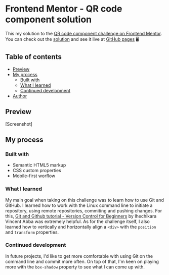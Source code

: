 # Frontend Mentor - QR code component solution

This my solution to the [QR code component challenge on Frontend Mentor](https://www.frontendmentor.io/challenges/qr-code-component-iux_sIO_H). You can check out the [solution](https://www.frontendmentor.io/solutions/qr-code-component-vanilla-css-pEAZVTCQdU) and see it live at [GitHub pages](https://plarriera.github.io/qr-code-component/) 🖥️

## Table of contents

- [Preview](#preview)
- [My process](#my-process)
  - [Built with](#built-with)
  - [What I learned](#what-i-learned)
  - [Continued development](#continued-development)
- [Author](#author)

## Preview

[Screenshot]

## My process

### Built with

- Semantic HTML5 markup
- CSS custom properties
- Mobile-first worflow

### What I learned

My main goal when taking on this challenge was to learn how to use Git and GitHub. I learned how to work with the Linux command line to initiate a repository, using remote repositories, commiting and pushing changes. For this, [Git and Github tutorial - Version Control for Beginners](https://www.freecodecamp.org/news/git-and-github-for-beginners/) by Ihechikara Vincent Abba was extremely helpful. As for the challenge itself, I also learned how to vertically and horizontally align a `<div>` with the `position` and `transform` properties.

### Continued development

 In future projects, I'd like to get more comfortable with using Git on the command line and commit more often. On top of that, I'm keen on playing more with the `box-shadow` property to see what I can come up with.